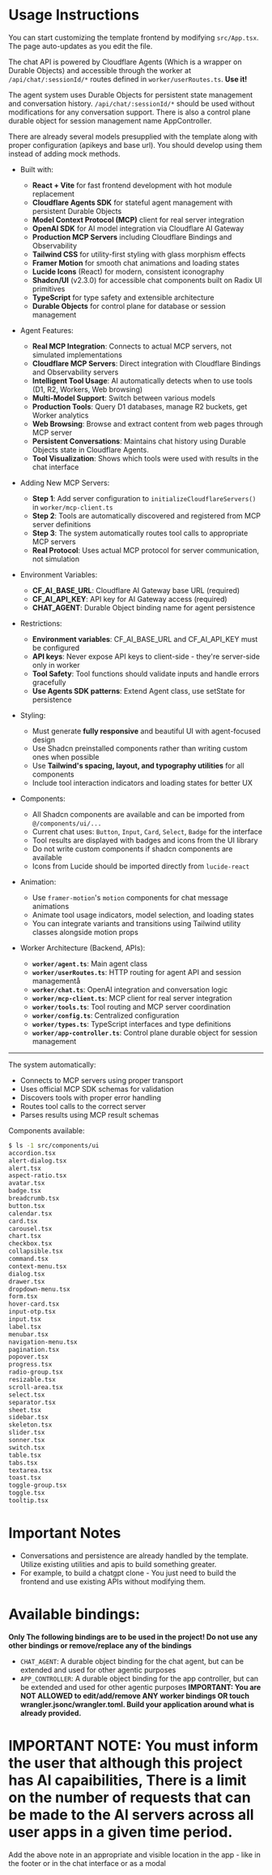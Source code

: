 # Usage Instructions

You can start customizing the template frontend by modifying `src/App.tsx`. The page auto-updates as you edit the file.

The chat API is powered by Cloudflare Agents (Which is a wrapper on Durable Objects) and accessible through the worker at `/api/chat/:sessionId/*` routes defined in `worker/userRoutes.ts`. **Use it!**

The agent system uses Durable Objects for persistent state management and conversation history. `/api/chat/:sessionId/*` should be used without modifications for any conversation support. There is also a control plane durable object for session management name AppController.

There are already several models presupplied with the template along with proper configuration (apikeys and base url). You should develop using them instead of adding mock methods.

- Built with:
  * **React + Vite** for fast frontend development with hot module replacement
  * **Cloudflare Agents SDK** for stateful agent management with persistent Durable Objects
  * **Model Context Protocol (MCP)** client for real server integration
  * **OpenAI SDK** for AI model integration via Cloudflare AI Gateway
  * **Production MCP Servers** including Cloudflare Bindings and Observability
  * **Tailwind CSS** for utility-first styling with glass morphism effects
  * **Framer Motion** for smooth chat animations and loading states
  * **Lucide Icons** (React) for modern, consistent iconography
  * **Shadcn/UI** (v2.3.0) for accessible chat components built on Radix UI primitives
  * **TypeScript** for type safety and extensible architecture
  * **Durable Objects** for control plane for database or session management

- Agent Features:
  * **Real MCP Integration**: Connects to actual MCP servers, not simulated implementations
  * **Cloudflare MCP Servers**: Direct integration with Cloudflare Bindings and Observability servers
  * **Intelligent Tool Usage**: AI automatically detects when to use tools (D1, R2, Workers, Web browsing)
  * **Multi-Model Support**: Switch between various models
  * **Production Tools**: Query D1 databases, manage R2 buckets, get Worker analytics
  * **Web Browsing**: Browse and extract content from web pages through MCP server
  * **Persistent Conversations**: Maintains chat history using Durable Objects state in Cloudflare Agents.
  * **Tool Visualization**: Shows which tools were used with results in the chat interface

- Adding New MCP Servers:
  * **Step 1**: Add server configuration to `initializeCloudflareServers()` in `worker/mcp-client.ts`
  * **Step 2**: Tools are automatically discovered and registered from MCP server definitions
  * **Step 3**: The system automatically routes tool calls to appropriate MCP servers
  * **Real Protocol**: Uses actual MCP protocol for server communication, not simulation

- Environment Variables:
  * **CF_AI_BASE_URL**: Cloudflare AI Gateway base URL (required)
  * **CF_AI_API_KEY**: API key for AI Gateway access (required)
  * **CHAT_AGENT**: Durable Object binding name for agent persistence

- Restrictions:
  * **Environment variables**: CF_AI_BASE_URL and CF_AI_API_KEY must be configured
  * **API keys**: Never expose API keys to client-side - they're server-side only in worker
  * **Tool Safety**: Tool functions should validate inputs and handle errors gracefully
  * **Use Agents SDK patterns**: Extend Agent class, use setState for persistence

- Styling:
  * Must generate **fully responsive** and beautiful UI with agent-focused design
  * Use Shadcn preinstalled components rather than writing custom ones when possible
  * Use **Tailwind's spacing, layout, and typography utilities** for all components
  * Include tool interaction indicators and loading states for better UX

- Components:
  * All Shadcn components are available and can be imported from `@/components/ui/...`
  * Current chat uses: `Button`, `Input`, `Card`, `Select`, `Badge` for the interface
  * Tool results are displayed with badges and icons from the UI library
  * Do not write custom components if shadcn components are available
  * Icons from Lucide should be imported directly from `lucide-react`

- Animation:
  * Use `framer-motion`'s `motion` components for chat message animations
  * Animate tool usage indicators, model selection, and loading states
  * You can integrate variants and transitions using Tailwind utility classes alongside motion props

- Worker Architecture (Backend, APIs):
  * **`worker/agent.ts`**: Main agent class 
  * **`worker/userRoutes.ts`**: HTTP routing for agent API and session managementå
  * **`worker/chat.ts`**: OpenAI integration and conversation logic  
  * **`worker/mcp-client.ts`**: MCP client for real server integration
  * **`worker/tools.ts`**: Tool routing and MCP server coordination
  * **`worker/config.ts`**: Centralized configuration
  * **`worker/types.ts`**: TypeScript interfaces and type definitions
  * **`worker/app-controller.ts`**: Control plane durable object for session management

---

The system automatically:
- Connects to MCP servers using proper transport
- Uses official MCP SDK schemas for validation
- Discovers tools with proper error handling
- Routes tool calls to the correct server
- Parses results using MCP result schemas

Components available:
```sh
$ ls -1 src/components/ui
accordion.tsx
alert-dialog.tsx
alert.tsx
aspect-ratio.tsx
avatar.tsx
badge.tsx
breadcrumb.tsx
button.tsx
calendar.tsx
card.tsx
carousel.tsx
chart.tsx
checkbox.tsx
collapsible.tsx
command.tsx
context-menu.tsx
dialog.tsx
drawer.tsx
dropdown-menu.tsx
form.tsx
hover-card.tsx
input-otp.tsx
input.tsx
label.tsx
menubar.tsx
navigation-menu.tsx
pagination.tsx
popover.tsx
progress.tsx
radio-group.tsx
resizable.tsx
scroll-area.tsx
select.tsx
separator.tsx
sheet.tsx
sidebar.tsx
skeleton.tsx
slider.tsx
sonner.tsx
switch.tsx
table.tsx
tabs.tsx
textarea.tsx
toast.tsx
toggle-group.tsx
toggle.tsx
tooltip.tsx
```

# Important Notes
- Conversations and persistence are already handled by the template. Utilize existing utilities and apis to build something greater.
- For example, to build a chatgpt clone - You just need to build the frontend and use existing APIs without modifying them.

# Available bindings:
**Only The following bindings are to be used in the project! Do not use any other bindings or remove/replace any of the bindings**
- `CHAT_AGENT`: A durable object binding for the chat agent, but can be extended and used for other agentic purposes
- `APP_CONTROLLER`: A durable object binding for the app controller, but can be extended and used for other agentic purposes
**IMPORTANT: You are NOT ALLOWED to edit/add/remove ANY worker bindings OR touch wrangler.jsonc/wrangler.toml. Build your application around what is already provided.**

# IMPORTANT NOTE: You must inform the user that although this project has AI capaibilities, There is a limit on the number of requests that can be made to the AI servers across all user apps in a given time period. 
Add the above note in an appropriate and visible location in the app - like in the footer or in the chat interface or as a modal